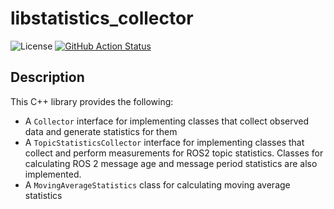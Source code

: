 # libstatistics_collector

![License](https://img.shields.io/github/license/ros-tooling/libstatistics_collector)
[![GitHub Action Status](https://github.com/ros-tooling/libstatistics_collector/Test%20libstatistics_collectors/badge.svg)](https://github.com/ros-tooling/libstatistics_collectors/actions?query=workflow%3A%22Test+libstatistics_collectors%22)

## Description

This C++ library provides the following:

- A `Collector` interface for implementing classes that collect observed data
 and generate statistics for them
- A `TopicStatisticsCollector` interface for implementing classes that
 collect and perform measurements for ROS2 topic statistics.
 Classes for calculating ROS 2 message age and message period statistics are
 also implemented.
- A `MovingAverageStatistics` class for calculating moving average statistics
